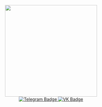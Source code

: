 <div id="header" align="center">
  <img src="https://media.giphy.com/media/v1.Y2lkPTc5MGI3NjExOHZhbDduZ3B5ajNmOHVnaXZvd3NqZ3ByemlvOGZqZXpyNmNldWV0bCZlcD12MV9pbnRlcm5hbF9naWZfYnlfaWQmY3Q9Zw/UYmY3vRnWpHHO/giphy.gif" width="300"/>
</div>

<div id="badges" align="center">
  <a href="https://t.me/dire_foxy">
    <img src="https://img.shields.io/badge/Telegram-blue?logo=telegram&logoColor=white&style=for-the-badge" alt="Telegram Badge"/>
  </a>
  <a href="https://vk.com/dire_foxy">
    <img src="https://img.shields.io/badge/vk-gray?logo=vk&logoColor=blue&style=for-the-badge" alt="VK Badge"/>
</div>

<div id="badges" align="center">
  <img src="https://komarev.com/ghpvc/?username=AbsoluteGZ&style=flat-square&color=blue" alt=""/>
</div>
